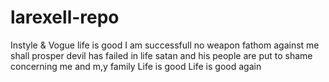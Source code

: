 # larexell-repo
Instyle & Vogue
life is good 
I am successfull
no weapon fathom against me shall prosper
devil has failed in life 
satan and his people are put to shame concerning me and m,y family
Life is good
Life is good again
